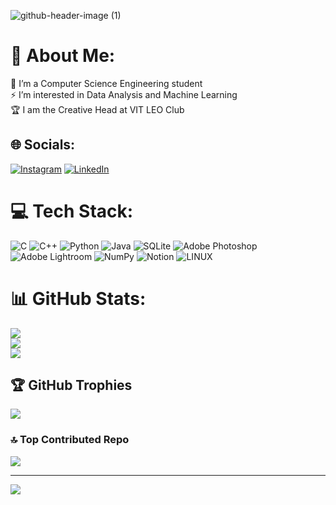 ![github-header-image (1)](https://github.com/Siri-Kulakarni/Siri-Kulakarni/assets/106859656/6eaa768c-c06f-4111-ad0d-397baa2aab47)

# 💫 About Me:
🔭 I’m a Computer Science Engineering student<br>⚡ I’m interested in Data Analysis and Machine Learning<br>🏆 I am the Creative Head at VIT LEO Club<br>


## 🌐 Socials:
[![Instagram](https://img.shields.io/badge/Instagram-%23E4405F.svg?logo=Instagram&logoColor=white)](https://instagram.com/siri_kulakarni) [![LinkedIn](https://img.shields.io/badge/LinkedIn-%230077B5.svg?logo=linkedin&logoColor=white)](https://linkedin.com/in/Siri-Kulakarni) 

# 💻 Tech Stack:
![C](https://img.shields.io/badge/c-%2300599C.svg?style=flat&logo=c&logoColor=white) ![C++](https://img.shields.io/badge/c++-%2300599C.svg?style=flat&logo=c%2B%2B&logoColor=white) ![Python](https://img.shields.io/badge/python-3670A0?style=flat&logo=python&logoColor=ffdd54) ![Java](https://img.shields.io/badge/java-%23ED8B00.svg?style=flat&logo=java&logoColor=white) ![SQLite](https://img.shields.io/badge/sqlite-%2307405e.svg?style=flat&logo=sqlite&logoColor=white) ![Adobe Photoshop](https://img.shields.io/badge/adobephotoshop-%2331A8FF.svg?style=flat&logo=adobephotoshop&logoColor=white) ![Adobe Lightroom](https://img.shields.io/badge/Adobe%20Lightroom-31A8FF.svg?style=flat&logo=Adobe%20Lightroom&logoColor=white) ![NumPy](https://img.shields.io/badge/numpy-%23013243.svg?style=flat&logo=numpy&logoColor=white) ![Notion](https://img.shields.io/badge/Notion-%23000000.svg?style=flat&logo=notion&logoColor=white) ![LINUX](https://img.shields.io/badge/Linux-FCC624?style=flat&logo=linux&logoColor=black)
# 📊 GitHub Stats:
![](https://github-readme-stats.vercel.app/api?username=Siri-Kulakarni&theme=tokyonight&hide_border=false&include_all_commits=true&count_private=true)<br/>
![](https://github-readme-streak-stats.herokuapp.com/?user=Siri-Kulakarni&theme=tokyonight&hide_border=false)<br/>
![](https://github-readme-stats.vercel.app/api/top-langs/?username=Siri-Kulakarni&theme=tokyonight&hide_border=false&include_all_commits=true&count_private=true&layout=compact)

## 🏆 GitHub Trophies
![](https://github-profile-trophy.vercel.app/?username=Siri-Kulakarni&theme=tokyonight&no-frame=false&no-bg=false&margin-w=4)

### 🔝 Top Contributed Repo
![](https://github-contributor-stats.vercel.app/api?username=Siri-Kulakarni&limit=5&theme=tokyonight&combine_all_yearly_contributions=true)

---
[![](https://visitcount.itsvg.in/api?id=Siri-Kulakarni&icon=5&color=1)](https://visitcount.itsvg.in)

<!-- Proudly created with GPRM ( https://gprm.itsvg.in ) -->
